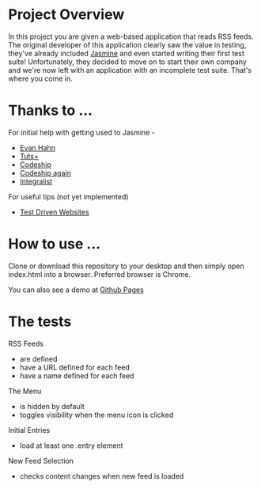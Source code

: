 # Project Overview

In this project you are given a web-based application that reads RSS feeds. The original developer of this application clearly saw the value in testing, they've already included [Jasmine](http://jasmine.github.io/) and even started writing their first test suite! Unfortunately, they decided to move on to start their own company and we're now left with an application with an incomplete test suite. That's where you come in.

# Thanks to ...

For initial help with getting used to Jasmine -

* [Evan Hahn](http://evanhahn.com/how-do-i-jasmine/)
* [Tuts+](http://code.tutsplus.com/tutorials/testing-your-javascript-with-jasmine--net-21229)
* [Codeship](https://blog.codeship.com/jasmine-testing-javascript/
)
* [Codeship again](https://blog.codeship.com/jasmine-async-testing/)
* [Integralist](http://www.integralist.co.uk/posts/guide-to-js-testing.html)

For useful tips (not yet implemented)

* [Test Driven Websites](http://testdrivenwebsites.com/2010/08/04/custom-jquery-matchers-in-jasmine/)

# How to use ...

Clone or download this repository to your desktop and then simply open index.html into a browser.  Preferred browser is Chrome.

You can also see a demo at [Github Pages](http://allbad.github.io/frontend-nanodegree-feedreader/)

# The tests

RSS Feeds

* are defined
* have a URL defined for each feed
* have a name defined for each feed

The Menu

* is hidden by default
* toggles visibility when the menu icon is clicked

Initial Entries

* load at least one .entry element

New Feed Selection

* checks content changes when new feed is loaded